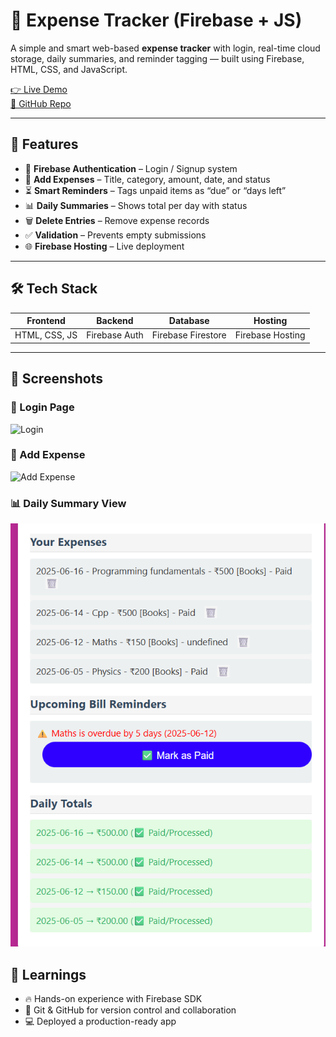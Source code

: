 # 💸 Expense Tracker (Firebase + JS)

A simple and smart web-based **expense tracker** with login, real-time cloud storage, daily summaries, and reminder tagging — built using Firebase, HTML, CSS, and JavaScript.

[👉 Live Demo](https://expense-tracker-app-5d84d.web.app)  
[📂 GitHub Repo](https://github.com/Geeta0803/expense-tracker-firebase)

---

## 🚀 Features

- 🔐 **Firebase Authentication** – Login / Signup system
- 📝 **Add Expenses** – Title, category, amount, date, and status
- ⏳ **Smart Reminders** – Tags unpaid items as “due” or “days left”
- 📊 **Daily Summaries** – Shows total per day with status
- 🗑️ **Delete Entries** – Remove expense records
- ✅ **Validation** – Prevents empty submissions
- 🌐 **Firebase Hosting** – Live deployment

---

## 🛠️ Tech Stack

| Frontend     | Backend         | Database        | Hosting       |
|--------------|------------------|------------------|----------------|
| HTML, CSS, JS | Firebase Auth     | Firebase Firestore | Firebase Hosting |

---

## 📸 Screenshots

### 🔐 Login Page
![Login](screenshots/login-page.png)

### 📝 Add Expense
![Add Expense](screenshots/Add-expense.png)

### 📊 Daily Summary View
![Display](screenshots/Display.png)


## 🧠 Learnings

- 🔥 Hands-on experience with Firebase SDK
- 📁 Git & GitHub for version control and collaboration
- 💻 Deployed a production-ready app

